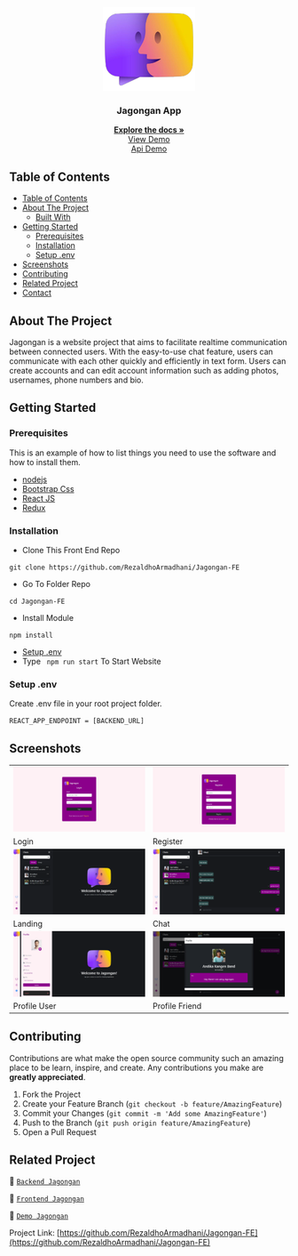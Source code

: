 <p align="center">
<div align="center">
  <img height="150" src="./doc/Brand.png" alt="jagongan-logo" border="0"/>
</div>
  <h3 align="center">Jagongan App</h3>
  <p align="center">
    <a href="https://github.com/RezaldhoArmadhani/Jagongan-FE"><strong>Explore the docs »</strong></a>
    <br />
    <a href="https://jagongan-fe.vercel.app/">View Demo</a>
    <br />
    <a href="https://jagongan-be-production.up.railway.app">Api Demo</a>
  </p>
</p>

<!-- TABLE OF CONTENTS -->

## Table of Contents

- [Table of Contents](#table-of-contents)
- [About The Project](#about-the-project)
  - [Built With](#built-with)
- [Getting Started](#getting-started)
  - [Prerequisites](#prerequisites)
  - [Installation](#installation)
  - [Setup .env](#setup-env)
- [Screenshots](#screenshots)
- [Contributing](#contributing)
- [Related Project](#related-project)
- [Contact](#contact)

<!-- ABOUT THE PROJECT -->

## About The Project

Jagongan is a website project that aims to facilitate realtime communication between connected users. With the easy-to-use chat feature, users can communicate with each other quickly and efficiently in text form. Users can create accounts and can edit account information such as adding photos, usernames, phone numbers and bio.

<!-- GETTING STARTED -->

## Getting Started

### Prerequisites

This is an example of how to list things you need to use the software and how to install them.

- [nodejs](https://nodejs.org/en/download/)
- [Bootstrap Css](https://getbootstrap.com/)
- [React JS](https://reactjs.org/)
- [Redux](https://redux.js.org/)

### Installation

- Clone This Front End Repo

```
git clone https://github.com/RezaldhoArmadhani/Jagongan-FE
```

- Go To Folder Repo

```
cd Jagongan-FE
```

- Install Module

```
npm install
```

- <a href="#setup-env">Setup .env</a>
- Type ` npm run start` To Start Website

### Setup .env

Create .env file in your root project folder.

```
REACT_APP_ENDPOINT = [BACKEND_URL]
```

<!-- ROADMAP -->

## Screenshots

<table>
 <tr>
    <td><img width="350px" src="./doc/Login.png"  border="0" border="0" alt="1" /></td>
    <td> <img width="350px" src="./doc/Register.png" \ border="0"  border="0"  border="0"  alt="2" /></td>
  </tr>
   <tr>
    <td>Login</td>
    <td>Register</td>
  </tr>

  <tr>
    <td><img width="350px" src="./doc/Landing.png"  border="0" border="0" alt="3" /> </td>
     <td><img width="350px" src="./doc/Chat.png"  border="0" border="0" alt="4" /></td>
  </tr>
   <tr>
    <td>Landing</td>
    <td>Chat</td>
  </tr>
  <tr>
    <td><img width="350px" src="./doc/Profile User.png"  border="0" border="0" alt="3" /> </td>
    <td><img width="350px" src="./doc/Profile Friend.png"  border="0" border="0" alt="4" /></td>
  </tr>
   <tr>
    <td>Profile User</td>
    <td>Profile Friend</td>
  </tr>
</table>
<!-- CONTRIBUTING -->

## Contributing

Contributions are what make the open source community such an amazing place to be learn, inspire, and create. Any contributions you make are **greatly appreciated**.

1. Fork the Project
2. Create your Feature Branch (`git checkout -b feature/AmazingFeature`)
3. Commit your Changes (`git commit -m 'Add some AmazingFeature'`)
4. Push to the Branch (`git push origin feature/AmazingFeature`)
5. Open a Pull Request

## Related Project

:rocket: [`Backend Jagongan`](https://github.com/RezaldhoArmadhani/Jagongan-BE)

:rocket: [`Frontend Jagongan`](https://github.com/RezaldhoArmadhani/Jagongan-FE)

:rocket: [`Demo Jagongan`](https://jagongan-fe.vercel.app/)

Project Link: [https://github.com/RezaldhoArmadhani/Jagongan-FE](https://github.com/RezaldhoArmadhani/Jagongan-FE)
